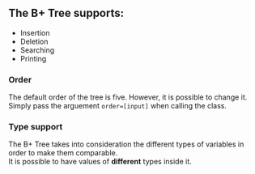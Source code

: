 ## The B+ Tree supports:
 - Insertion
 - Deletion
 - Searching
 - Printing

### Order
The default order of the tree is five. However, it is possible to change it.\
Simply pass the arguement `order=[input]` when calling the class.

### Type support
The B+ Tree takes into consideration the different types of variables in order to make them comparable. \
It is possible to have values of **different** types inside it.
